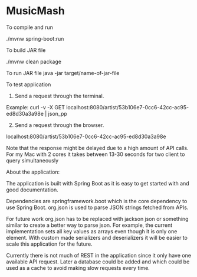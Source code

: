 # MusicMash


To compile and run

./mvnw spring-boot:run

To build JAR file

./mvnw clean package

To run JAR file
java -jar target/name-of-jar-file

To test application

1. Send a request through the terminal.

Example:
curl -v -X GET localhost:8080/artist/53b106e7-0cc6-42cc-ac95-ed8d30a3a98e | json_pp

2. Send a request through the browser.

localhost:8080/artist/53b106e7-0cc6-42cc-ac95-ed8d30a3a98e

Note that the response might be delayed due to a high amount of API calls. For my Mac with 2 cores it takes between 13-30 seconds for two client to query simultaneously

About the application:

The application is built with Spring Boot as it is easy to get started with and good documentation. 

Dependencies are springframework.boot which is the core dependency to use Spring Boot. org.json is used to parse JSON strings fetched from APIs.

For future work org.json has to be replaced with jackson json or something similar to create a better way to parse json. For example, the current implementation sets all key values as arrays even though it is only one element. With custom made serializers and deserializers it will be easier to scale this application for the future.

Currently there is not much of REST in the application since it only have one available API request. Later a database could be added and which could be used as a cache to avoid making slow requests every time.